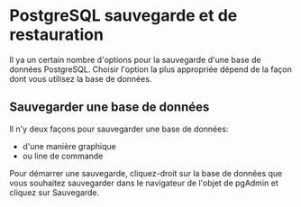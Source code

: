 PostgreSQL sauvegarde et de restauration
===
Il ya un certain nombre d'options pour la sauvegarde d'une base de données PostgreSQL. Choisir l'option la plus appropriée dépend de la façon dont vous utilisez la base de données. 


Sauvegarder une base de données
----
Il n'y deux façons pour sauvegarder une base de données: 

- d'une manière graphique 
- ou line de commande

Pour démarrer une sauvegarde, cliquez-droit sur la base de données que vous souhaitez sauvegarder dans le navigateur de l'objet de pgAdmin et cliquez sur Sauvegarde.
